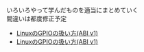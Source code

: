 いろいろやって学んだものを適当にまとめていく\
間違いは都度修正予定

* [LinuxのGPIOの扱い方(ABI v1)](linux_gpio_v1.md)
* [LinuxのGPIOの扱い方(ABI v1)](linux_gpio_v2.md)
